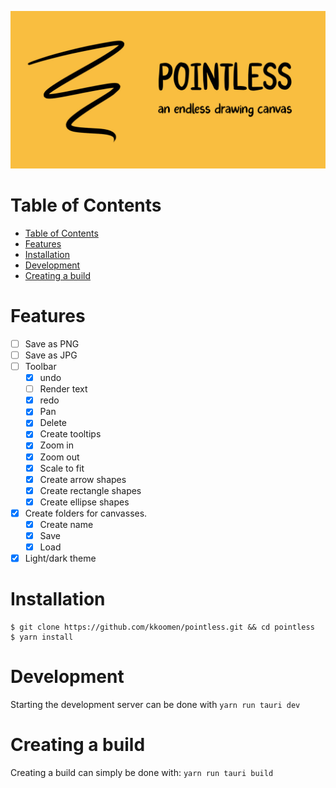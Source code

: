 ![logo](./banner.jpg)

# Table of Contents

- [Table of Contents](#table-of-contents)
- [Features](#features)
- [Installation](#installation)
- [Development](#development)
- [Creating a build](#creating-a-build)

# Features

- [ ] Save as PNG
- [ ] Save as JPG
- [ ] Toolbar
  - [x] undo
  - [ ] Render text
  - [x] redo
  - [x] Pan
  - [x] Delete
  - [x] Create tooltips
  - [x] Zoom in
  - [x] Zoom out
  - [x] Scale to fit
  - [x] Create arrow shapes
  - [x] Create rectangle shapes
  - [x] Create ellipse shapes
- [x] Create folders for canvasses.
  - [x] Create name
  - [x] Save
  - [x] Load
- [x] Light/dark theme

# Installation

```
$ git clone https://github.com/kkoomen/pointless.git && cd pointless
$ yarn install
```

# Development

Starting the development server can be done with `yarn run tauri dev`

# Creating a build

Creating a build can simply be done with: `yarn run tauri build`
